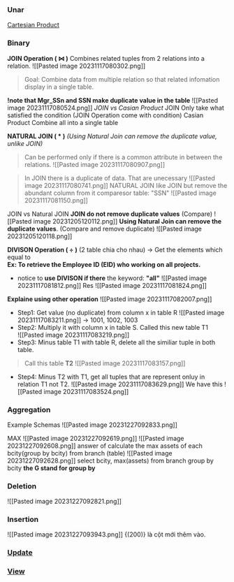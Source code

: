 ### Unar
[Cartesian Product](https://www.youtube.com/watch?app=desktop&v=qvioqCvvMek)


### Binary
**JOIN Operation ( ⋈ )**
	Combines related tuples from 2 relations into a  relation.
![[Pasted image 20231117080302.png]]
> Goal: Combine data from multiple relation so that related infomation display in a single table.

**!note that Mgr_SSn and SSN make duplicate value in the table**
![[Pasted image 20231117080524.png]]
*JOIN vs Casian Product*
JOIN
	Only take what satisfied the condition (JOIN Operation come with condition)
Casian Product
	Combine all into a single table

**NATURAL JOIN ( * )** *(Using Natural Join can remove the duplicate value, unlike JOIN)*
> Can be performed only if there is a common attribute in between the relations.
![[Pasted image 20231117080907.png]]

>In JOIN there is a duplicate of data. That are unecessary
![[Pasted image 20231117080741.png]]
> NATURAL JOIN like JOIN but remove the abundant column from it comparesor table: "SSN" 
![[Pasted image 20231117081150.png]]


JOIN vs Natural JOIN
**JOIN do not remove duplicate values** (Compare)
![[Pasted image 20231205120112.png]]
**Using Natural Join can remove the duplicate values**. (Compare and remove duplicate) 
![[Pasted image 20231205120118.png]]


**DIVISON Operation ( ÷ )** (2 table chia cho nhau)
-> Get the elements which equal to  
**Ex: To retrieve the Employee ID (EID) who working on all
projects.**
+ notice to **use DIVISON if there** the keyword: **"all"** 
![[Pasted image 20231117081812.png]]
Res
![[Pasted image 20231117081824.png]]

**Explaine using other operation**
![[Pasted image 20231117082007.png]]

+ Step1: Get value (no duplicate) from column x in table R
	![[Pasted image 20231117083211.png]]
	-> 1001, 1002, 1003
+ Step2: Multiply it with column x in table S. Called this new table T1  
	![[Pasted image 20231117083219.png]]
+ Step3: Minus table T1 with table R, delete all the similiar tuple in both table. 
> Call this table **T2** 
	![[Pasted image 20231117083157.png]]
+ Step4: Minus T2 with T1, get all tuples that are represent onluy in relation T1 not T2.
	![[Pasted image 20231117083629.png]]
We have this
![[Pasted image 20231117083524.png]]


### Aggregation
Example Schemas
![[Pasted image 20231227092833.png]]

MAX
![[Pasted image 20231227092619.png]]
![[Pasted image 20231227092608.png]]
answer of calculate the max assets of each bcity(group by bcity) from branch (table)
![[Pasted image 20231227092628.png]]
select bcity, max(assets) from branch group by bcity
**the G stand for group by**

### Deletion

![[Pasted image 20231227092821.png]] 

### Insertion

![[Pasted image 20231227093943.png]]
{(200)} là cột mới thêm vào.

### [Update](https://youtu.be/JoKZG4nWm6o?si=HOZeUfA7otrOXkFt)


### [View](https://youtu.be/uF0-C3iHBUs?si=IZjQY0BYcYl58KuL)




